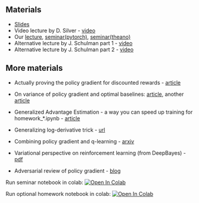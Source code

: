 ## Materials
* [Slides](https://docviewer.yandex.ru/?url=ya-disk-public%3A%2F%2FG3IXcG62RwNUGSSos%2BuGhtgXNfsBjP9RxUtUfgCffIk%3D%3A%2Flecture6.pdf&name=lecture6.pdf&c=58c876c4863a)
* Video lecture by D. Silver - [video](https://www.youtube.com/watch?v=KHZVXao4qXs)
* Our [lecture](https://yadi.sk/i/yPIPkO_f3TPsNK),  [seminar(pytorch)](https://yadi.sk/i/flW8ezGk3TPsQ5), [seminar(theano)](https://yadi.sk/i/8f9NX_E73GKBkT)
* Alternative lecture by J. Schulman part 1 - [video](https://www.youtube.com/watch?v=BB-BhTn6DCM)
* Alternative lecture by J. Schulman part 2 - [video](https://www.youtube.com/watch?v=Wnl-Qh2UHGg)


## More materials
* Actually proving the policy gradient for discounted rewards - [article](https://papers.nips.cc/paper/1713-policy-gradient-methods-for-reinforcement-learning-with-function-approximation.pdf)
* On variance of policy gradient and optimal baselines: [article](https://papers.nips.cc/paper/4264-analysis-and-improvement-of-policy-gradient-estimation.pdf), another [article](https://arxiv.org/pdf/1301.2315.pdf)
* Generalized Advantage Estimation - a way you can speed up training for homework_*.ipynb - [article](https://arxiv.org/abs/1506.02438)


* Generalizing log-derivative trick - [url](http://blog.shakirm.com/2015/11/machine-learning-trick-of-the-day-5-log-derivative-trick/)
* Combining policy gradient and q-learning - [arxiv](https://arxiv.org/abs/1611.01626)
* Variational perspective on reinforcement learning (from DeepBayes) - [pdf](http://incompleteideas.net/book/the-book-2nd.html)
* Adversarial review of policy gradient - [blog](http://www.argmin.net/2018/02/20/reinforce/)


Run seminar notebook in colab: [![Open In Colab](https://colab.research.google.com/assets/colab-badge.svg)](https://colab.research.google.com/github/yandexdataschool/Practical_RL/blob/spring19/week06_policy_based/reinforce_pytorch.ipynb)

Run optional homework notebook in colab: [![Open In Colab](https://colab.research.google.com/assets/colab-badge.svg)](https://colab.research.google.com/github/yandexdataschool/Practical_RL/blob/spring19/week06_policy_based/a2c-optional.ipynb)

